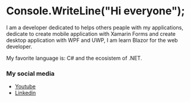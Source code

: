 # Console.WriteLine("Hi everyone");

I am a developer dedicated to helps others peaple with my applications, dedicate to create mobile application with Xamarin Forms and create desktop application
with WPF and UWP, I am learn Blazor for the web developer.

My favorite language is: C# and the ecosistem of .NET.

### My social media

* [Youtube](https://www.youtube.com/channel/UC8hrxIo64TdPGOcsCYC7OwQ)
* [Linkedin](https://www.linkedin.com/in/diego-aleman-56980a181/)
